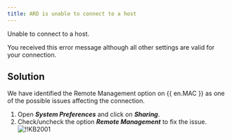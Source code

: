 ```yaml
---
title: ARD is unable to connect to a host
---
```

Unable to connect to a host.  

You received this error message although all other settings are valid for your connection.  

## Solution

We have identified the Remote Management option on {{ en.MAC }} as one of the possible issues affecting the connection.  

1. Open ***System Preferences*** and click on ***Sharing***.
1. Check/uncheck the option ***Remote Management*** to fix the issue.  
![!!KB2001](https://webdevolutions.azureedge.net/docs/en/kb/KB2001.png)

